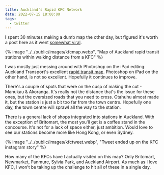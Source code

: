 ```yaml
---
title: Auckland’s Rapid KFC Network
date: 2022-07-15 18:00:00
tags:
  - twitter
---
```


I spent 30 minutes making a dumb map the other day, but figured it's worth a post here as it went [somewhat viral](https://www.nzherald.co.nz/lifestyle/hop-on-hop-off-tuck-in-aucklands-rapid-transit-kfc-map/YRDOFXP2V3DSJWJR2BR756SG54/).

{% image "../../public/images/kfcmap.webp", "Map of Auckland rapid transit stations within walking distance from a KFC" %}

I was mostly just messing around with Photoshop on the iPad editing Auckland Transport's excellent [rapid transit map](https://at.govt.nz/media/1989560/auckland-s-rapid-transit-network-map.pdf). Photoshop on iPad on the other hand, is not so excellent. Hopefully it continues to improve.

There's a couple of spots that were on the cusp of making the cut - Manukau & Akoranga. It's really not the distance that's the issue for these ones, but the oversized roads that you need to cross. Otahuhu almost made it, but the station is just a bit too far from the town centre. Hopefully one day, the town centre will sprawl all the way to the station.

There is a general lack of shops integrated into stations in Auckland. With the exception of Britomart, the most you'll get is a coffee stand in the concourse. It's not for a lack of space either, just ambition. Would love to see our stations become more like Hong Kong, or even Sydney.

{% image "../../public/images/kfctweet.webp", "Tweet ended up on the KFC instagram story" %}

How many of the KFCs have I actually visited on this map? Only Britomart, Newmarket, Panmure, Sylvia Park, and Auckland Airport. As much as I love KFC, I won't be taking up the challenge to hit all of these in a single day.

